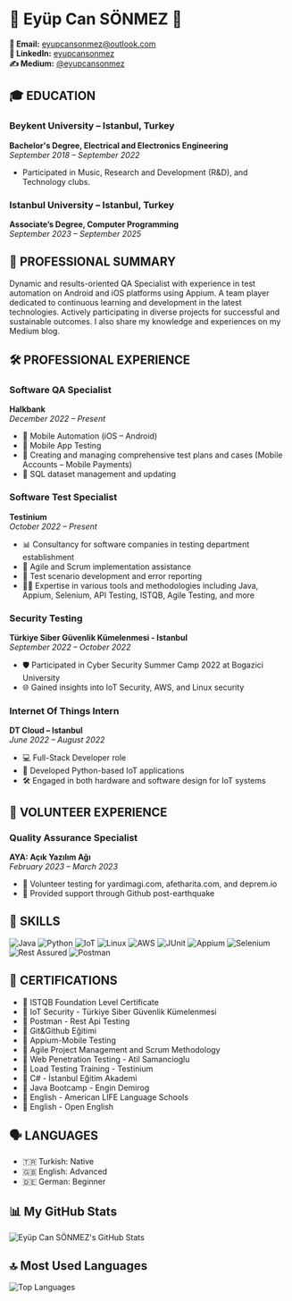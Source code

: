 # 🌟 Eyüp Can SÖNMEZ 🌟

**📧 Email:** [eyupcansonmez@outlook.com](mailto:eyupcansonmez@outlook.com)  
**🔗 LinkedIn:** [eyupcansonmez](https://www.linkedin.com/in/eyupcansonmez/)  
**✍️ Medium:** [@eyupcansonmez](https://medium.com/@eyupcansonmez)

## 🎓 EDUCATION
### Beykent University – Istanbul, Turkey
**Bachelor's Degree, Electrical and Electronics Engineering**  
_September 2018 – September 2022_  
-  Participated in Music, Research and Development (R&D), and Technology clubs.

### Istanbul University – Istanbul, Turkey
**Associate’s Degree, Computer Programming**  
_September 2023 – September 2025_

## 💼 PROFESSIONAL SUMMARY
Dynamic and results-oriented QA Specialist with experience in test automation on Android and iOS platforms using Appium. A team player dedicated to continuous learning and development in the latest technologies. Actively participating in diverse projects for successful and sustainable outcomes. I also share my knowledge and experiences on my Medium blog.

## 🛠 PROFESSIONAL EXPERIENCE
### Software QA Specialist
**Halkbank**  
_December 2022 – Present_
- 📱 Mobile Automation (iOS – Android)
- 📲 Mobile App Testing
- 📝 Creating and managing comprehensive test plans and cases (Mobile Accounts – Mobile Payments)
- 💾 SQL dataset management and updating

### Software Test Specialist
**Testinium**  
_October 2022 – Present_
- 📊 Consultancy for software companies in testing department establishment
- 🔄 Agile and Scrum implementation assistance
- 🧪 Test scenario development and error reporting
- 👨‍💻 Expertise in various tools and methodologies including Java, Appium, Selenium, API Testing, ISTQB, Agile Testing, and more

### Security Testing
**Türkiye Siber Güvenlik Kümelenmesi - Istanbul**  
_September 2022 – October 2022_
- 🛡️ Participated in Cyber Security Summer Camp 2022 at Bogazici University
- 🌐 Gained insights into IoT Security, AWS, and Linux security

### Internet Of Things Intern
**DT Cloud – Istanbul**  
_June 2022 – August 2022_
- 💻 Full-Stack Developer role
- 🐍 Developed Python-based IoT applications
- 🛠️ Engaged in both hardware and software design for IoT systems

## 🤝 VOLUNTEER EXPERIENCE
### Quality Assurance Specialist
**AYA: Açık Yazılım Ağı**  
_February 2023 – March 2023_
- 🧪 Volunteer testing for yardimagi.com, afetharita.com, and deprem.io
- 🤖 Provided support through Github post-earthquake

## 🌟 SKILLS
![Java](https://img.shields.io/badge/-Java-007396?style=flat&logo=java&logoColor=white)
![Python](https://img.shields.io/badge/-Python-3776AB?style=flat&logo=python&logoColor=white)
![IoT](https://img.shields.io/badge/-IoT-000000?style=flat&logo=internet-of-things&logoColor=white)
![Linux](https://img.shields.io/badge/-Linux-FCC624?style=flat&logo=linux&logoColor=black)
![AWS](https://img.shields.io/badge/-AWS-232F3E?style=flat&logo=amazon-aws&logoColor=white)
![JUnit](https://img.shields.io/badge/-JUnit-25A162?style=flat&logo=junit5&logoColor=white)
![Appium](https://img.shields.io/badge/-Appium-672C52?style=flat&logo=appium&logoColor=white)
![Selenium](https://img.shields.io/badge/-Selenium-43B02A?style=flat&logo=selenium&logoColor=white)
![Rest Assured](https://img.shields.io/badge/-RestAssured-6DB33F?style=flat&logo=rest&logoColor=white)
![Postman](https://img.shields.io/badge/-Postman-FF6C37?style=flat&logo=postman&logoColor=white)

## 📜 CERTIFICATIONS
- 🏅 ISTQB Foundation Level Certificate
- 🏅 IoT Security - Türkiye Siber Güvenlik Kümelenmesi
- 🏅 Postman - Rest Api Testing
- 🏅 Git&Github Eğitimi
- 🏅 Appium-Mobile Testing
- 🏅 Agile Project Management and Scrum Methodology
- 🏅 Web Penetration Testing - Atil Samancioglu
- 🏅 Load Testing Training - Testinium
- 🏅 C# - İstanbul Eğitim Akademi
- 🏅 Java Bootcamp - Engin Demirog
- 🏅 English - American LIFE Language Schools
- 🏅 English - Open English

## 🗣️ LANGUAGES
- 🇹🇷 Turkish: Native
- 🇬🇧 English: Advanced
- 🇩🇪 German: Beginner

## 📊 My GitHub Stats
![Eyüp Can SÖNMEZ's GitHub Stats](https://github-readme-stats.vercel.app/api?username=eyupcansonmez&show_icons=true)

## 🔝 Most Used Languages
![Top Languages](https://github-readme-stats.vercel.app/api/top-langs/?username=eyupcansonmez&layout=compact)
